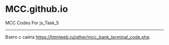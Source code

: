 # MCC.github.io
MCC Codes For js_Task_5
********************************************************
Взято с сайта 
https://htmlweb.ru/other/mcc_bank_terminal_code.php
